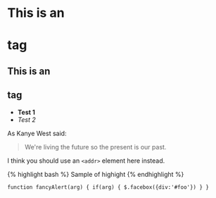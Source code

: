 # This is an <h1> tag
## This is an <h2> tag
* **Test 1**
* *Test 2*

As Kanye West said:

> We're living the future so
> the present is our past.

I think you should use an
`<addr>` element here instead.

{% highlight bash %}
Sample of highight
{% endhighlight %}

`
function fancyAlert(arg) {
  if(arg) {
    $.facebox({div:'#foo'})
  }
}
`
